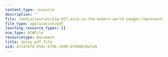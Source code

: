 ```yaml
---
content_type: resource
description: ''
file: /media/courses/21g-027-asia-in-the-modern-world-images-representations-fall-2016/47cd7ef8058cb79b1699bf690636e7a9_1801224.pdf
file_type: application/pdf
learning_resource_types: []
ocw_type: OCWFile
resourcetype: Document
title: 3play pdf file
uid: 47cd7ef8-058c-b79b-1699-bf690636e7a9
---
```

